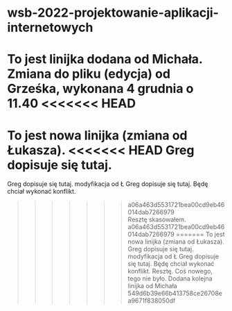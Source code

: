 # wsb-2022-projektowanie-aplikacji-internetowych

To jest linijka dodana od Michała.
Zmiana do pliku (edycja) od Grześka, wykonana 4 grudnia o 11.40
<<<<<<< HEAD
=======
To jest nowa linijka (zmiana od Łukasza). 
<<<<<<< HEAD
Greg dopisuje się tutaj.
=======
Greg dopisuje się tutaj. modyfikacja od Ł
Greg dopisuje się tutaj. Będę chciał wykonać konflikt.
>>>>>>> a06a463d5531721bea00cd9eb46014dab7266979
Resztę skasowałem.
>>>>>>> a06a463d5531721bea00cd9eb46014dab7266979
=======
To jest nowa linijka (zmiana od Łukasza).
Greg dopisuje się tutaj. modyfikacja od Ł
Greg dopisuje się tutaj. Będę chciał wykonać konflikt.
Resztę.
Coś nowego, tego nie było.
Dodana kolejna linijka od Michała
>>>>>>> 549d6b39e66b413758ce26708ea9671f838050df
